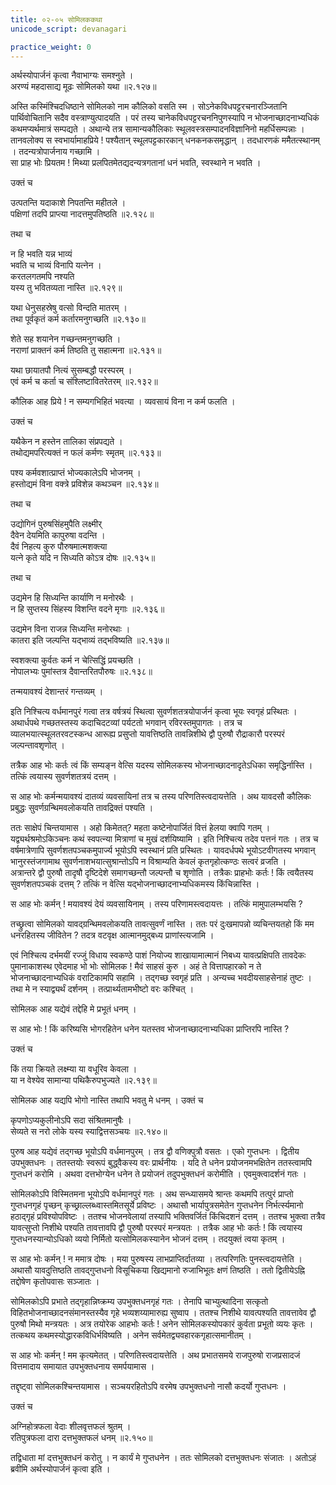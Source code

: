 ```yaml
---
title: ०२-०५ सोमिलककथा
unicode_script: devanagari

practice_weight: 0
---
```

अर्थस्योपार्जनं कृत्वा नैवाभाग्यः समश्नुते ।  
अरण्यं महदासाद्य मूढः सोमिलको यथा ॥२.१२७॥

अस्ति कस्मिंश्चिदधिष्ठाने सोमिलको नाम कौलिको वसति स्म । सोऽनेकविधपट्टरचनारञ्जितानि पार्थिवोचितानि सदैव वस्त्राण्युत्पादयति । परं तस्य चानेकविधपट्टरचननिपुणस्यापि न भोजनाच्छादनाभ्यधिकं कथमप्यर्थमात्रं सम्पद्यते । अथान्ये तत्र सामान्यकौलिकाः स्थूलवस्त्रसम्पादनविज्ञानिनो महर्धिसम्पन्नाः । तानवलोक्य स स्वभार्यामाहप्रिये ! पश्यैतान् स्थूलपट्टकारकान् धनकनकसमृद्धान् । तदधारणकं ममैतत्स्थानम् । तदन्यत्रोपार्जनाय गच्छामि ।  
सा प्राह भोः प्रियतम ! मिथ्या प्रलपितमेतद्यदन्यत्रगतानां धनं भवति, स्वस्थाने न भवति ।  

उक्तं च

उत्पतन्ति यदाकाशे निपतन्ति महीतले ।  
पक्षिणां तदपि प्राप्त्या नादत्तमुपतिष्ठति ॥२.१२८॥

तथा च

न हि भवति यन्न भाव्यं  
भवति च भाव्यं विनापि यत्नेन ।  
करतलगतमपि नश्यति  
यस्य तु भवितव्यता नास्ति ॥२.१२९॥

यथा धेनुसहस्रेषु वत्सो विन्दति मातरम् ।  
तथा पूर्वकृतं कर्म कर्तारमनुगच्छति ॥२.१३०॥  

शेते सह शयानेन गच्छन्तमनुगच्छति ।  
नराणां प्राक्तनं कर्म तिष्ठति तु सहात्मना ॥२.१३१॥  

यथा छायातपौ नित्यं सुसम्बद्धौ परस्परम् ।  
एवं कर्म च कर्ता च संश्लिष्टावितरेतरम् ॥२.१३२॥  

कौलिक आह प्रिये ! न सम्यगभिहितं भवत्या । व्यवसायं विना न कर्म फलति ।  

उक्तं च

यथैकेन न हस्तेन तालिका संप्रपद्यते ।  
तथोद्यमपरित्यक्तं न फलं कर्मणः स्मृतम् ॥२.१३३॥  

पश्य कर्मवशात्प्राप्तं भोज्यकालेऽपि भोजनम् ।  
हस्तोद्यमं विना वक्त्रे प्रविशेन्न कथञ्चन ॥२.१३४॥

तथा च

उद्योगिनं पुरुषसिंहमुपैति लक्ष्मीर्  
दैवेन देयमिति कापुरुषा वदन्ति ।  
दैवं निहत्य कुरु पौरुषमात्मशक्त्या  
यत्ने कृते यदि न सिध्यति कोऽत्र दोषः ॥२.१३५॥

तथा च

उद्यमेन हि सिध्यन्ति कार्याणि न मनोरथैः ।  
न हि सुप्तस्य सिंहस्य विशन्ति वदने मृगाः ॥२.१३६॥  

उद्यमेन विना राजन्न सिध्यन्ति मनोरथाः ।  
कातरा इति जल्पन्ति यद्भाव्यं तद्भविष्यति ॥२.१३७॥  

स्वशक्त्या कुर्वतः कर्म न चेत्सिद्धिं प्रयच्छति ।  
नोपालभ्यः पुमांस्तत्र दैवान्तरितपौरुषः ॥२.१३८॥

तन्मयावश्यं देशान्तरं गन्तव्यम् ।  

इति निश्चित्य वर्धमानपुरं गत्वा तत्र वर्षत्रयं स्थित्वा सुवर्णशतत्रयोपार्जनं कृत्वा भूयः स्वगृहं प्रस्थितः । अथार्धपथे गच्छतस्तस्य कदाचिदटव्यां पर्यटतो भगवान् रविरस्तमुपागतः । तत्र च व्यालभयात्स्थूलतरवटस्कन्ध आरूह्य प्रसुप्तो यावत्तिष्ठति तावन्निशीथे द्वौ पुरुषौ रौद्राकारौ परस्परं जल्पन्तावशृणोत् ।  

तत्रैक आह भोः कर्तः त्वं किं सम्यङ्न वेत्सि यदस्य सोमिलकस्य भोजनाच्छादनादृतेऽधिका समृद्धिर्नास्ति । तत्किं त्वयास्य सुवर्णशतत्रयं दत्तम् ।  

स आह भोः कर्मन्मयावश्यं दातव्यं व्यवसायिनां तत्र च तस्य परिणतिस्त्वदायत्तेति । अथ यावदसौ कौलिकः प्रबुद्धः सुवर्णग्रन्थिमवलोकयति तावद्रिक्तं पश्यति ।  

ततः साक्षेपं चिन्तयामास । अहो किमेतत्? महता कष्टेनोपार्जितं वित्तं हेलया क्वापि गतम् । यद्व्यर्थश्रमोऽकिञ्चनः कथं स्वपत्न्या मित्राणां च मुखं दर्शयिष्यामि ।  इति निश्चित्य तदेव पत्तनं गतः । तत्र च वर्षमात्रेणापि सुवर्णशतपञ्चकमुपार्ज्य भूयोऽपि स्वस्थानं प्रति प्रस्थितः । यावदर्धपथे भूयोऽटवीगतस्य भगवान् भानुरस्तंजगामाथ सुवर्णनाशभयात्सुश्रान्तोऽपि न विश्राम्यति केवलं कृतगृहोत्कण्ठः सत्वरं व्रजति ।  
अत्रान्तरे द्वौ पुरुषौ तादृषौ दृष्टिदेशे समागच्छन्तौ जल्पन्तौ च शृणोति । तत्रैकः प्राहभोः कर्तः ! किं त्वयैतस्य सुवर्णशतपञ्चकं दत्तम् ? तत्किं न वेत्सि यद्भोजनाच्छादनाभ्यधिकमस्य किंचिन्नास्ति ।  

स आह भोः कर्मन् ! मयावश्यं देयं व्यवसायिनाम् । तस्य परिणामस्त्वदायत्तः । तत्किं मामुपालम्भयसि ?

तच्छ्रुत्वा सोमिलको यावद्ग्रन्थिमवलोकयति तावत्सुवर्णं नास्ति । ततः परं दुःखमापन्नो व्यचिन्तयतहो किं मम धनरहितस्य जीवितेन ? तदत्र वटवृक्ष आत्मानमुद्बध्य प्राणांस्त्यजामि ।  

एवं निश्चित्य दर्भमयीं रज्जुं विधाय स्वकण्ठे पाशं नियोज्य शाखायामात्मानं निबध्य यावत्प्रक्षिपति तावदेकः पुमानाकाशस्थ एवेदमाह भो भोः सोमिलक ! मैवं साहसं कुरु । अहं ते वित्तापहारको न ते भोजनाच्छादनाभ्यधिकं वराटिकामपि सहामि । तद्गच्छ स्वगृहं प्रति । अन्यच्च भवदीयसाहसेनाहं तुष्टः । तथा मे न स्याद्व्यर्थं दर्शनम् । तत्प्रार्थ्यतामभीष्टो वरः कश्चित् ।  

सोमिलक आह यद्येवं तद्देहि मे प्रभूतं धनम् ।  

स आह भोः ! किं करिष्यसि भोगरहितेन धनेन यतस्तव भोजनाच्छादनाभ्यधिका प्राप्तिरपि नास्ति ?

उक्तं च

किं तया क्रियते लक्ष्म्या या वधूरिव केवला ।  
या न वेश्येव सामान्या पथिकैरुपभुज्यते ॥२.१३९॥

सोमिलक आह यद्यपि भोगो नास्ति तथापि भवतु मे धनम् । उक्तं च

कृपणोऽप्यकुलीनोऽपि सदा संश्रितमानुषैः ।  
सेव्यते स नरो लोके यस्य स्याद्वित्तसञ्चयः ॥२.१४०॥

<div class="js_include" url="02-06_tIkShNaviShANashrugAlakathA.md"  newLevelForH1="3" includeTitle="true"> </div>

पुरुष आह यद्येवं तद्गच्छ भूयोऽपि वर्धमानपुरम् । तत्र द्वौ वणिक्पुत्रौ वसतः । एको गुप्तधनः । द्वितीय उपभुक्तधनः । ततस्तयोः स्वरूपं बुद्ध्वैकस्य वरः प्रार्थनीयः । यदि ते धनेन प्रयोजनमभक्षितेन ततस्त्वामपि गुप्तधनं करोमि । अथवा दत्तभोग्येन धनेन ते प्रयोजनं तदुपभुक्तधनं करोमीति । एवमुक्त्वादर्शनं गतः ।  

सोमिलकोऽपि विस्मितमना भूयोऽपि वर्धमानपुरं गतः । अथ सन्ध्यासमये श्रान्तः कथमपि तत्पुरं प्राप्तो गुप्तधनगृहं पृच्छन् कृच्छ्राल्लब्ध्वास्तमितसूर्ये प्रविष्टः । अथासौ भार्यापुत्रसमेतेन गुप्तधनेन निर्भर्त्स्यमानो हठाद्गृहं प्रविश्योपविष्टः । ततश्च भोजनवेलायां तस्यापि भक्तिवर्जितं किंचिदशनं दत्तम् । ततश्च भुक्त्वा तत्रैव यावत्सुप्तो निशीथे पश्यति तावत्तावपि द्वौ पुरुषौ परस्परं मन्त्रयतः । तत्रैक आह भोः कर्तः ! किं त्वयास्य गुप्तधनस्यान्योऽधिको व्ययो निर्मितो यत्सोमिलकस्यानेन भोजनं दत्तम् । तदयुक्तं त्वया कृतम्
।  

स आह भोः कर्मन् ! न ममात्र दोषः । मया पुरुषस्य लाभप्राप्तिर्दातव्या । तत्परिणतिः पुनस्त्वदायत्तेति । अथासौ यावदुत्तिष्ठति तावद्गुप्तधनो विसूचिकया खिद्यमानो रुजाभिभूतः क्षणं तिष्ठति । ततो द्वितीयेऽह्नि तद्दोषेण कृतोपवासः सञ्जातः ।  

सोमिलकोऽपि प्रभाते तद्गृहान्निष्क्रम्य उपभुक्तधनगृहं गतः । तेनापि चाभ्युत्थादिना सत्कृतो विहितभोजनाच्छादनसंमानस्तस्यैव गृहे भव्यशय्यामारुह्य सुष्वाप । ततश्च निशीथे यावत्पश्यति तावत्तावेव द्वौ पुरुषौ मिथो मन्त्रयतः । अत्र तयोरेक आहभोः कर्तः ! अनेन सोमिलकस्योपकारं कुर्वता प्रभूतो व्ययः कृतः । तत्कथय कथमस्योद्धारकविधिर्भविष्यति । अनेन सर्वमेतद्व्यवहारकगृहात्समानीतम् ।  

स आह भोः कर्मन् ! मम कृत्यमेतत् । परिणतिस्त्वदायत्तेति । अथ प्रभातसमये राजपुरुषो राजप्रसादजं वित्तमादाय समायात उपभुक्तधनाय समर्पयामास ।  

तद्दृष्ट्वा सोमिलकश्चिन्तयामास । सञ्चयरहितोऽपि वरमेष उपभुक्तधनो नासौ कदर्यो गुप्तधनः ।  

उक्तं च

अग्निहोत्रफला वेदाः शीलवृत्तफलं श्रुतम् ।  
रतिपुत्रफला दारा दत्तभुक्तफलं धनम् ॥२.१५०॥

तद्विधाता मां दत्तभुक्तधनं करोतु । न कार्यं मे गुप्तधनेन । ततः सोमिलको दत्तभुक्तधनः संजातः । अतोऽहं ब्रवीमि अर्थस्योपार्जनं कृत्वा इति ।  
